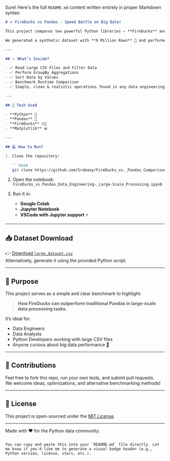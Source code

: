 Sure! Here's the full `README.md` content written entirely in proper Markdown syntax:

```markdown
# 🔥 FireDucks vs Pandas - Speed Battle on Big Data!

This project compares two powerful Python libraries — **FireDucks** and **Pandas** — in terms of performance when handling **large-scale datasets** 🚀.

We generated a synthetic dataset with **9 Million Rows** 📄 and performed commonly used operations in data workflows to measure speed and efficiency ⚡.

---

## ✨ What’s Inside?

- ✅ Read Large CSV Files and Filter Data  
- ✅ Perform GroupBy Aggregations  
- ✅ Sort Data by Values  
- ✅ Benchmark Runtime Comparison  
- ✅ Simple, clean & realistic operations found in any data engineering or analytics workflow 💻

---

## 🧰 Tech Used

- **Python** 🐍  
- **Pandas** 🐼  
- **FireDucks** 🔥🦆  
- **Matplotlib** 📊

---

## 💻 How to Run?

1. Clone the repository:

   ```bash
   git clone https://github.com/Srabany/FireDucks_vs._Pandas_Comparisons.git
   ```

2. Open the notebook:  
   `FireDucks_vs.Pandas_Data_Engineering-_Large-Scale_Processing.ipynb`

3. Run it in:
   - **Google Colab**  
   - **Jupyter Notebook**  
   - **VSCode with Jupyter support** ⚡

---

## 📥 Dataset Download

👉 [Download `large_dataset.csv`](https://drive.google.com/file/d/1IBiO9LpKTcJn9Vqvw2piwzQ4iPa90JS8/view)  
Alternatively, generate it using the provided Python script.

---

## 🎯 Purpose

This project serves as a simple and clear benchmark to highlight:

> **How FireDucks can outperform traditional Pandas in large-scale data processing tasks.**

It’s ideal for:

- Data Engineers  
- Data Analysts  
- Python Developers working with large CSV files  
- Anyone curious about big data performance 🚀

---

## 📌 Contributions

Feel free to fork this repo, run your own tests, and submit pull requests.  
We welcome ideas, optimizations, and alternative benchmarking methods!

---

## 📜 License

This project is open-sourced under the [MIT License](LICENSE).

---

Made with ❤️ for the Python data community.
```

You can copy and paste this into your `README.md` file directly. Let me know if you'd like me to generate a visual badge header (e.g., Python version, license, stars, etc.).
